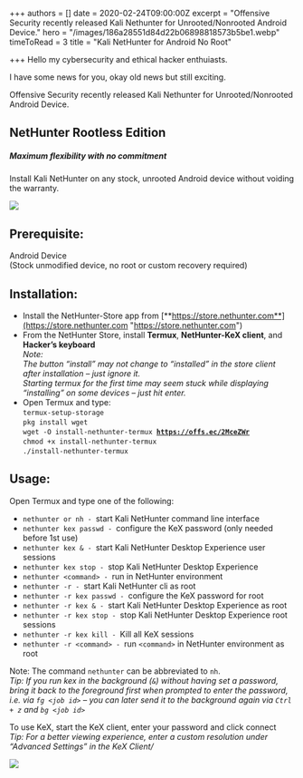 +++
authors = []
date = 2020-02-24T09:00:00Z
excerpt = "Offensive Security recently released Kali Nethunter for Unrooted/Nonrooted Android Device."
hero = "/images/186a28551d84d22b06898818573b5be1.webp"
timeToRead = 3
title = "Kali NetHunter for Android No Root"

+++
Hello my cybersecurity and ethical hacker enthuiasts.

I have some news for you, okay old news but still exciting.

Offensive Security recently released Kali Nethunter for Unrooted/Nonrooted Android Device.

## NetHunter Rootless Edition

##### _Maximum flexibility with no commitment_

Install Kali NetHunter on any stock, unrooted Android device without voiding the warranty.

![](/images/010-NH-Rootless-Installation_Start_s.webp)

## Prerequisite:

Android Device  
(Stock unmodified device, no root or custom recovery required)

## Installation:

* Install the NetHunter-Store app from [**https://store.nethunter.com**](https://store.nethunter.com "https://store.nethunter.com")
* From the NetHunter Store, install **Termux**, **NetHunter-KeX client**, and **Hacker’s keyboard**  
  _Note:_  
  _The button “install” may not change to “installed” in the store client after installation – just ignore it._  
  _Starting termux for the first time may seem stuck while displaying “installing” on some devices – just hit enter._
* Open Termux and type:  
  `termux-setup-storage`  
  `pkg install wget`  
  `wget -O install-nethunter-termux `[**`https://offs.ec/2MceZWr`**](https://store.nethunter.com "https://store.nethunter.com")  
  `chmod +x install-nethunter-termux`  
  `./install-nethunter-termux`

## Usage:

Open Termux and type one of the following:

* `nethunter or nh - `start Kali NetHunter command line interface
* `nethunter kex passwd - `configure the KeX password (only needed before 1st use)
* `nethunter kex & - `start Kali NetHunter Desktop Experience user sessions
* `nethunter kex stop - `stop Kali NetHunter Desktop Experience
* `nethunter <command> - `run in NetHunter environment
* `nethunter -r - `start Kali NetHunter cli as root
* `nethunter -r kex passwd - `configure the KeX password for root
* `nethunter -r kex & - `start Kali NetHunter Desktop Experience as root
* `nethunter -r kex stop - `stop Kali NetHunter Desktop Experience root sessions
* `nethunter -r kex kill - `Kill all KeX sessions
* `nethunter -r <command> - `run `<command>` in NetHunter environment as root

Note: The command `nethunter` can be abbreviated to `nh`.  
_Tip: If you run kex in the background (`&`) without having set a password, bring it back to the foreground first when prompted to enter the password, i.e. via `fg <job id>` – you can later send it to the background again via `Ctrl + z` and `bg <job id>`_

To use KeX, start the KeX client, enter your password and click connect  
_Tip: For a better viewing experience, enter a custom resolution under “Advanced Settings” in the KeX Client/_

![](/images/020-NH-Rootless-KeX_s.webp)